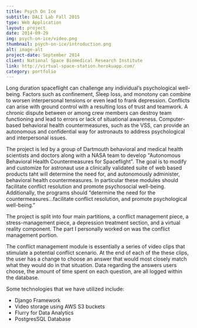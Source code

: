 ```yaml
---
title: Psych On Ice
subtitle: DALI Lab Fall 2015
type: Web Application
layout: project
date: 2014-09-29
img: psych-on-ice/video.png
thumbnail: psych-on-ice/introduction.png
alt: image-alt
project-date: September 2014
client: National Space Biomedical Research Institute
link: http://virtual-space-station.herokuapp.com/
category: portfolio
---
```

Long duration spaceflight can challenge any individual’s psychological well-being. Factors such as confinement, Sleep loss, and monotony can combine to worsen interpersonal tensions or even lead to frank depression. Conflicts can arise with ground control with a resulting loss of trust and teamwork. A chronic dispute between or among crew members can destroy team functioning and lead to errors or lack of situational awareness. Computer-based behavioral health countermeasures, such as the VSS, can provide an autonomous and confidential way for astronauts to address psychological and interpersonal issues.

The project is led by a group of Dartmouth behavioral and medical health scientists and doctors along with a NASA team to develop "Autonomous Behavioral Health Countermeasures for Spaceflight". The goal is to modify and customize for astronaut use a clinically validated suite of web based products taht will determine the need for, and autonomously administer, behavioral health countermeasures. In particular these modules should facilitate conflict resolution and promote psychosocial well-being. Additionally, the programs should “determine the need for the countermeasures…facilitate conflict resolution, and promote psychological well-being.”

The project is split into four main partitions, a conflict management piece, a stress-management piece, a depression treatment section, and a virtual reality component. The part I personally worked on was the conflict management portion.

The conflict management module is essentially a series of video clips that stimulate a potential conflict scenario. At the end of each of the these clips, the user has a change to choose an answer that would most closely match what they would do in that situation. Data regarding the answers users choose, the amount of time spent on each question, are all logged within the database.

Some technologies that we have utilized include:

* Django Framework
* Video storage using AWS S3 buckets
* Flurry for Data Analytics
* PostgresSQL Database